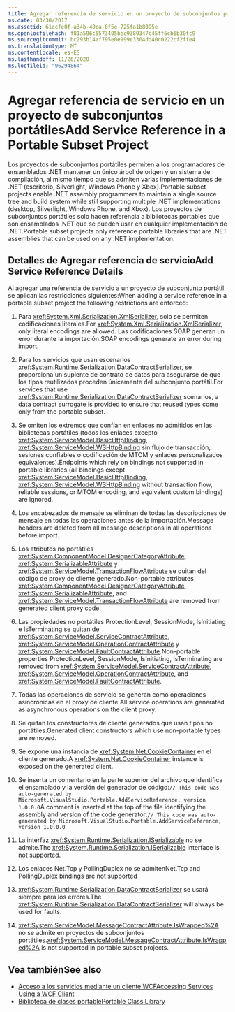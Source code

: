 ```yaml
---
title: Agregar referencia de servicio en un proyecto de subconjuntos portátiles
ms.date: 03/30/2017
ms.assetid: 61ccfe0f-a34b-40ca-8f5e-725fa1b8095e
ms.openlocfilehash: f81a596c5573405bec9389347c45ff6cb6b30fc9
ms.sourcegitcommit: bc293b14af795e0e999e3304dd40c0222cf2ffe4
ms.translationtype: MT
ms.contentlocale: es-ES
ms.lasthandoff: 11/26/2020
ms.locfileid: "96294864"
---
```

# <a name="add-service-reference-in-a-portable-subset-project"></a><span data-ttu-id="682ba-102">Agregar referencia de servicio en un proyecto de subconjuntos portátiles</span><span class="sxs-lookup"><span data-stu-id="682ba-102">Add Service Reference in a Portable Subset Project</span></span>

<span data-ttu-id="682ba-103">Los proyectos de subconjuntos portátiles permiten a los programadores de ensamblados .NET mantener un único árbol de origen y un sistema de compilación, al mismo tiempo que se admiten varias implementaciones de .NET (escritorio, Silverlight, Windows Phone y Xbox).</span><span class="sxs-lookup"><span data-stu-id="682ba-103">Portable subset projects enable .NET assembly programmers to maintain a single source tree and build system while still supporting multiple .NET implementations (desktop, Silverlight, Windows Phone, and Xbox).</span></span> <span data-ttu-id="682ba-104">Los proyectos de subconjuntos portátiles solo hacen referencia a bibliotecas portables que son ensamblados .NET que se pueden usar en cualquier implementación de .NET.</span><span class="sxs-lookup"><span data-stu-id="682ba-104">Portable subset projects only reference portable libraries that are .NET assemblies that can be used on any .NET implementation.</span></span>
  
## <a name="add-service-reference-details"></a><span data-ttu-id="682ba-105">Detalles de Agregar referencia de servicio</span><span class="sxs-lookup"><span data-stu-id="682ba-105">Add Service Reference Details</span></span>  

 <span data-ttu-id="682ba-106">Al agregar una referencia de servicio a un proyecto de subconjunto portátil se aplican las restricciones siguientes:</span><span class="sxs-lookup"><span data-stu-id="682ba-106">When adding a service reference in a portable subset project the following restrictions are enforced:</span></span>  
  
1. <span data-ttu-id="682ba-107">Para <xref:System.Xml.Serialization.XmlSerializer>, solo se permiten codificaciones literales.</span><span class="sxs-lookup"><span data-stu-id="682ba-107">For <xref:System.Xml.Serialization.XmlSerializer>, only literal encodings are allowed.</span></span> <span data-ttu-id="682ba-108">Las codificaciones SOAP generan un error durante la importación.</span><span class="sxs-lookup"><span data-stu-id="682ba-108">SOAP encodings generate an error during import.</span></span>  
  
2. <span data-ttu-id="682ba-109">Para los servicios que usan escenarios <xref:System.Runtime.Serialization.DataContractSerializer>, se proporciona un suplente de contrato de datos para asegurarse de que los tipos reutilizados proceden únicamente del subconjunto portátil.</span><span class="sxs-lookup"><span data-stu-id="682ba-109">For services that use <xref:System.Runtime.Serialization.DataContractSerializer> scenarios, a data contract surrogate is provided to ensure that reused types come only from the portable subset.</span></span>  
  
3. <span data-ttu-id="682ba-110">Se omiten los extremos que confían en enlaces no admitidos en las bibliotecas portátiles (todos los enlaces excepto <xref:System.ServiceModel.BasicHttpBinding>, <xref:System.ServiceModel.WSHttpBinding> sin flujo de transacción, sesiones confiables o codificación de MTOM y enlaces personalizados equivalentes).</span><span class="sxs-lookup"><span data-stu-id="682ba-110">Endpoints which rely on bindings not supported in portable libraries (all bindings except <xref:System.ServiceModel.BasicHttpBinding>, <xref:System.ServiceModel.WSHttpBinding> without transaction flow, reliable sessions, or MTOM encoding, and equivalent custom bindings) are ignored.</span></span>  
  
4. <span data-ttu-id="682ba-111">Los encabezados de mensaje se eliminan de todas las descripciones de mensaje en todas las operaciones antes de la importación.</span><span class="sxs-lookup"><span data-stu-id="682ba-111">Message headers are deleted from all message descriptions in all operations before import.</span></span>  
  
5. <span data-ttu-id="682ba-112">Los atributos no portátiles <xref:System.ComponentModel.DesignerCategoryAttribute>, <xref:System.SerializableAttribute> y <xref:System.ServiceModel.TransactionFlowAttribute> se quitan del código de proxy de cliente generado.</span><span class="sxs-lookup"><span data-stu-id="682ba-112">Non-portable attributes <xref:System.ComponentModel.DesignerCategoryAttribute>, <xref:System.SerializableAttribute>, and <xref:System.ServiceModel.TransactionFlowAttribute> are removed from generated client proxy code.</span></span>  
  
6. <span data-ttu-id="682ba-113">Las propiedades no portátiles ProtectionLevel, SessionMode, IsInitiating e IsTerminating se quitan de <xref:System.ServiceModel.ServiceContractAttribute>, <xref:System.ServiceModel.OperationContractAttribute> y <xref:System.ServiceModel.FaultContractAttribute>.</span><span class="sxs-lookup"><span data-stu-id="682ba-113">Non-portable properties ProtectionLevel, SessionMode, IsInitiating, IsTerminating are removed from <xref:System.ServiceModel.ServiceContractAttribute>, <xref:System.ServiceModel.OperationContractAttribute>, and <xref:System.ServiceModel.FaultContractAttribute>.</span></span>  
  
7. <span data-ttu-id="682ba-114">Todas las operaciones de servicio se generan como operaciones asincrónicas en el proxy de cliente.</span><span class="sxs-lookup"><span data-stu-id="682ba-114">All service operations are generated as asynchronous operations on the client proxy.</span></span>  
  
8. <span data-ttu-id="682ba-115">Se quitan los constructores de cliente generados que usan tipos no portátiles.</span><span class="sxs-lookup"><span data-stu-id="682ba-115">Generated client constructors which use non-portable types are removed.</span></span>  
  
9. <span data-ttu-id="682ba-116">Se expone una instancia de <xref:System.Net.CookieContainer> en el cliente generado.</span><span class="sxs-lookup"><span data-stu-id="682ba-116">A <xref:System.Net.CookieContainer> instance is exposed on the generated client.</span></span>  
  
10. <span data-ttu-id="682ba-117">Se inserta un comentario en la parte superior del archivo que identifica el ensamblado y la versión del generador de código:`// This code was auto-generated by Microsoft.VisualStudio.Portable.AddServiceReference, version 1.0.0.0`</span><span class="sxs-lookup"><span data-stu-id="682ba-117">A comment is inserted at the top of the file identifying the assembly and version of the code generator:`// This code was auto-generated by Microsoft.VisualStudio.Portable.AddServiceReference, version 1.0.0.0`</span></span>  
  
11. <span data-ttu-id="682ba-118">La interfaz <xref:System.Runtime.Serialization.ISerializable> no se admite.</span><span class="sxs-lookup"><span data-stu-id="682ba-118">The <xref:System.Runtime.Serialization.ISerializable> interface is not supported.</span></span>  
  
12. <span data-ttu-id="682ba-119">Los enlaces Net.Tcp y PollingDuplex no se admiten</span><span class="sxs-lookup"><span data-stu-id="682ba-119">Net.Tcp and PollingDuplex bindings are not supported</span></span>  
  
13. <span data-ttu-id="682ba-120"><xref:System.Runtime.Serialization.DataContractSerializer> se usará siempre para los errores.</span><span class="sxs-lookup"><span data-stu-id="682ba-120">The <xref:System.Runtime.Serialization.DataContractSerializer> will always be used for faults.</span></span>  
  
14. <span data-ttu-id="682ba-121"><xref:System.ServiceModel.MessageContractAttribute.IsWrapped%2A> no se admite en proyectos de subconjuntos portátiles.</span><span class="sxs-lookup"><span data-stu-id="682ba-121"><xref:System.ServiceModel.MessageContractAttribute.IsWrapped%2A> is not supported in portable subset projects.</span></span>  
  
## <a name="see-also"></a><span data-ttu-id="682ba-122">Vea también</span><span class="sxs-lookup"><span data-stu-id="682ba-122">See also</span></span>

- [<span data-ttu-id="682ba-123">Acceso a los servicios mediante un cliente WCF</span><span class="sxs-lookup"><span data-stu-id="682ba-123">Accessing Services Using a WCF Client</span></span>](accessing-services-using-a-wcf-client.md)
- [<span data-ttu-id="682ba-124">Biblioteca de clases portable</span><span class="sxs-lookup"><span data-stu-id="682ba-124">Portable Class Library</span></span>](../cross-platform/portable-class-library.md)
